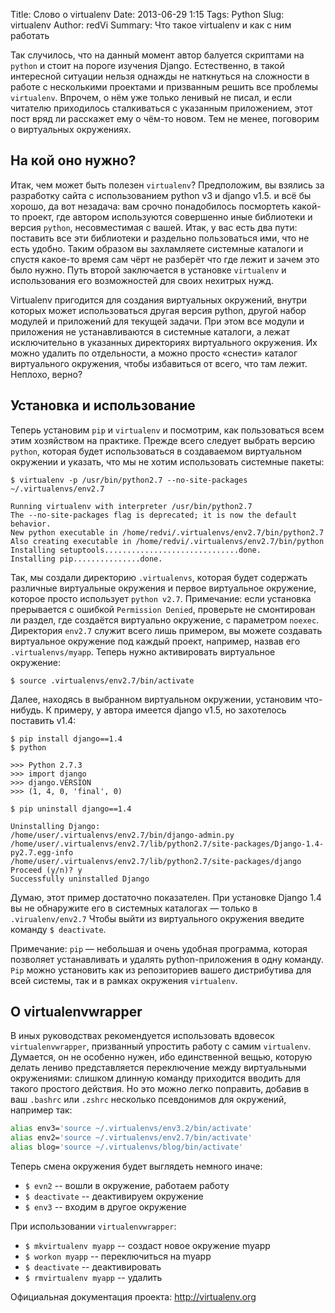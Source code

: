Title: Слово о virtualenv
Date: 2013-06-29 1:15
Tags: Python
Slug: virtualenv
Author: redVi
Summary: Что такое virtualenv и как с ним работать

Так случилось, что на данный момент автор балуется скриптами на `python` и стоит на пороге изучения Django. Естественно, в такой интересной ситуации нельзя однажды не наткнуться на сложности в работе с несколькими проектами и призванным решить все проблемы `virtualenv`. Впрочем, о нём уже только ленивый не писал, и если читателю приходилось сталкиваться с указанным приложением, этот пост вряд ли расскажет ему о чём-то новом. Тем не менее, поговорим о виртуальных окружениях.

## На кой оно нужно?

Итак, чем может быть полезен `virtualenv`? Предположим, вы взялись за разработку сайта с использованием python v3 и django v1.5. и всё бы хорошо, да вот незадача: вам срочно понадобилось посмортеть какой-то проект, где автором используются совершенно иные библиотеки и версия `python`, несовместимая с вашей. Итак, у вас есть два пути: поставить все эти библиотеки и раздельно пользоваться ими, что не есть удобно. Таким образом вы захламляете системные каталоги и спустя какое-то время сам чёрт не разберёт что где лежит и зачем это было нужно. Путь второй заключается в установке `virtualenv` и использования его возможностей для своих нехитрых нужд.

Virtualenv пригодится для создания виртуальных окружений, внутри которых может использоваться другая версия python, другой набор модулей и приложений для текущей задачи. При этом все модули и приложения не устанавливаются в системные каталоги, а лежат исключительно в указанных директориях виртуального окружения. Их можно удалить по отдельности, а можно просто «снести» каталог виртуального окружения, чтобы избавиться от всего, что там лежит. Неплохо, верно?

## Установка и использование

Теперь установим `pip` и `virtualenv` и посмотрим, как пользоваться всем этим хозяйством на практике. Прежде всего следует выбрать версию `python`, которая будет использоваться в создаваемом виртуальном окружении и указать, что мы не хотим использовать системные пакеты:

```console
$ virtualenv -p /usr/bin/python2.7 --no-site-packages ~/.virtualenvs/env2.7

Running virtualenv with interpreter /usr/bin/python2.7
The --no-site-packages flag is deprecated; it is now the default behavior.
New python executable in /home/redvi/.virtualenvs/env2.7/bin/python2.7
Also creating executable in /home/redvi/.virtualenvs/env2.7/bin/python
Installing setuptools..............................done.
Installing pip...............done.
```

Так, мы создали директорию `.virtualenvs`, которая будет содержать различные виртуальные окружения и первое виртуальное окружение, которое просто использует `python v2.7`.
Примечание: если установка прерывается с ошибкой `Permission Denied`, проверьте не смонтирован ли раздел, где создаётся виртуально окружение, с параметром `noexec`.
Директория `env2.7` служит всего лишь примером, вы можете создавать виртуальное окружение под каждый проект, например, назвав его `.virtualenvs/myapp`.
Теперь нужно активировать виртуальное окружение:

```console
$ source .virtualenvs/env2.7/bin/activate
```

Далее, находясь в выбранном виртуальном окружении, установим что-нибудь. К примеру, у автора имеется django v1.5, но захотелось поставить v1.4:

```console
$ pip install django==1.4
$ python

>>> Python 2.7.3
>>> import django
>>> django.VERSION
>>> (1, 4, 0, 'final', 0)

$ pip uninstall django==1.4

Uninstalling Django:
/home/user/.virtualenvs/env2.7/bin/django-admin.py
/home/user/.virtualenvs/env2.7/lib/python2.7/site-packages/Django-1.4-py2.7.egg-info
/home/user/.virtualenvs/env2.7/lib/python2.7/site-packages/django
Proceed (y/n)? y
Successfully uninstalled Django
```

Думаю, этот пример достаточно показателен. При установке Django 1.4 вы не обнаружите его в системных каталогах — только в `.virualenv/env2.7`
Чтобы выйти из виртуального окружения введите команду `$ deactivate`.

Примечание: `pip` — небольшая и очень удобная программа, которая позволяет устанавливать и удалять python-приложения в одну команду. `Pip` можно установить как из репозиториев вашего дистрибутива для всей системы, так и в рамках окружения `virtualenv`.

## О virtualenvwrapper

В иных руководствах рекомендуется использовать вдовесок `virtualenvwrapper`, призванный упростить работу с самим `virtualenv`. Думается, он не особенно нужен, ибо единственной вещью, которую делать лениво представляется переключение между виртуальными окружениями: слишком длинную команду приходится вводить для такого простого действия. Но это можно легко поправить, добавив в ваш `.bashrc` или `.zshrc` несколько псевдонимов для окружений, например так:

```sh
alias env3='source ~/.virtualenvs/env3.2/bin/activate'
alias env2='source ~/.virtualenvs/env2.7/bin/activate'
alias blog='source ~/.virtualenvs/blog/bin/activate'
```

Теперь смена окружения будет выглядеть немного иначе:

- `$ evn2` -- вошли в окружение, работаем работу
- `$ deactivate` -- деактивируем окружение
- `$ env3` -- входим в другое окружение

При использовании `virtualenvwrapper`:

- `$ mkvirtualenv myapp` -- создаст новое окружение myapp
- `$ workon myapp` -- переключиться на myapp
- `$ deactivate` -- деактивировать
- `$ rmvirtualenv myapp` -- удалить

Официальная документация проекта: <http://virtualenv.org>
